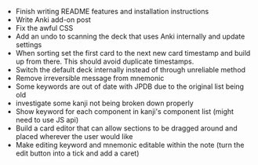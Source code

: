 - Finish writing README features and installation instructions
- Write Anki add-on post
- Fix the awful CSS
- Add an undo to scanning the deck that uses Anki internally and update settings
- When sorting set the first card to the next new card timestamp and build up from there. This should avoid duplicate timestamps.
- Switch the default deck internally instead of through unreliable method
- Remove irreversible message from mnemonic
- Some keywords are out of date with JPDB due to the original list being old
- investigate some kanji not being broken down properly
- Show keyword for each component in kanji's component list (might need to use JS api)
- Build a card editor that can allow sections to be dragged around and placed wherever the user would like
- Make editing keyword and mnemonic editable within the note (turn the edit button into a tick and add a caret)